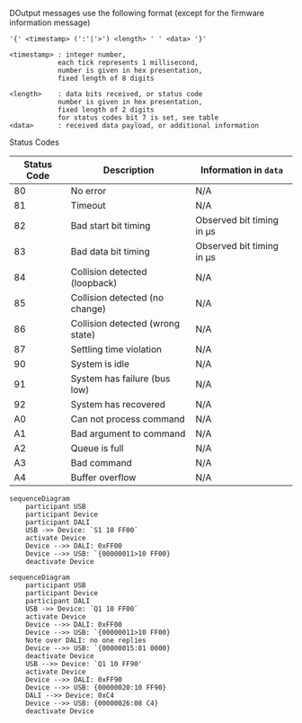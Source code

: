 DOutput messages use the following format (except for the firmware information message) 

    '{' <timestamp> (':'|'>') <length> ' ' <data> '}'

    <timestamp> : integer number, 
                each tick represents 1 millisecond, 
                number is given in hex presentation, 
                fixed length of 8 digits
    
    <length>    : data bits received, or status code 
                number is given in hex presentation, 
                fixed length of 2 digits
                for status codes bit 7 is set, see table
    <data>      : received data payload, or additional information

Status Codes

 | Status Code | Description               | Information in `data`     |
 |------|----------------------------------|---------------------------|
 |   80 | No error                         | N/A                       |
 |   81 | Timeout                          | N/A                       |
 |   82 | Bad start bit timing             | Observed bit timing in µs |
 |   83 | Bad data bit timing              | Observed bit timing in µs |
 |   84 | Collision detected (loopback)    | N/A                       |
 |   85 | Collision detected (no change)   | N/A                       |
 |   86 | Collision detected (wrong state) | N/A                       |
 |   87 | Settling time violation          | N/A                       |
 |   90 | System is idle                   | N/A                       |
 |   91 | System has failure (bus low)     | N/A                       |
 |   92 | System has recovered             | N/A                       |
 |   A0 | Can not process command          | N/A                       |
 |   A1 | Bad argument to command          | N/A                       |
 |   A2 | Queue is full                    | N/A                       |
 |   A3 | Bad command                      | N/A                       |
 |   A4 | Buffer overflow                  | N/A                       |

```mermaid
sequenceDiagram
    participant USB
    participant Device
    participant DALI
    USB ->> Device: `S1 10 FF00`
    activate Device
    Device -->> DALI: 0xFF00
    Device -->> USB: `{00000011>10 FF00}
    deactivate Device
```

```mermaid
sequenceDiagram
    participant USB
    participant Device
    participant DALI
    USB ->> Device: `Q1 10 FF00`
    activate Device
    Device -->> DALI: 0xFF00
    Device -->> USB: `{00000011>10 FF00}
    Note over DALI: no one replies 
    Device -->> USB: `{00000015:81 0000}
    deactivate Device
    USB -->> Device: `Q1 10 FF90' 
    activate Device
    Device -->> DALI: 0xFF90
    Device -->> USB: {00000020:10 FF90}
    DALI -->> Device: 0xC4
    Device -->> USB: {00000026:08 C4}
    deactivate Device
```
